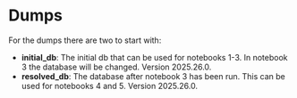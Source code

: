 # Dumps

For the dumps there are two to start with: 
- **initial_db**: The initial db that can be used for notebooks 1-3. In notebook 3 the database will be changed. Version 2025.26.0. 
- **resolved_db**: The database after notebook 3 has been run. This can be used for notebooks 4 and 5. Version 2025.26.0.
